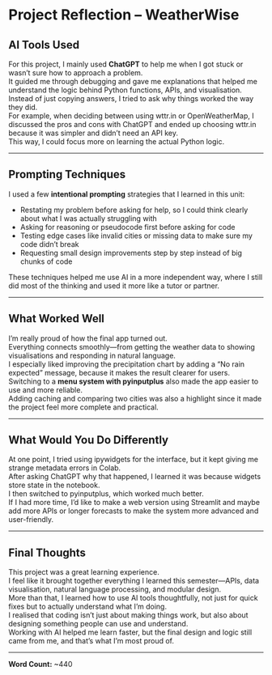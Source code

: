 # Project Reflection – WeatherWise

## AI Tools Used  
For this project, I mainly used **ChatGPT** to help me when I got stuck or wasn’t sure how to approach a problem.  
It guided me through debugging and gave me explanations that helped me understand the logic behind Python functions, APIs, and visualisation.  
Instead of just copying answers, I tried to ask why things worked the way they did.  
For example, when deciding between using wttr.in or OpenWeatherMap, I discussed the pros and cons with ChatGPT and ended up choosing wttr.in because it was simpler and didn’t need an API key.  
This way, I could focus more on learning the actual Python logic.

---

## Prompting Techniques  
I used a few **intentional prompting** strategies that I learned in this unit:  
- Restating my problem before asking for help, so I could think clearly about what I was actually struggling with  
- Asking for reasoning or pseudocode first before asking for code  
- Testing edge cases like invalid cities or missing data to make sure my code didn’t break  
- Requesting small design improvements step by step instead of big chunks of code  

These techniques helped me use AI in a more independent way, where I still did most of the thinking and used it more like a tutor or partner.

---

## What Worked Well  
I’m really proud of how the final app turned out.  
Everything connects smoothly—from getting the weather data to showing visualisations and responding in natural language.  
I especially liked improving the precipitation chart by adding a “No rain expected” message, because it makes the result clearer for users.  
Switching to a **menu system with pyinputplus** also made the app easier to use and more reliable.  
Adding caching and comparing two cities was also a highlight since it made the project feel more complete and practical.

---

## What Would You Do Differently  
At one point, I tried using ipywidgets for the interface, but it kept giving me strange metadata errors in Colab.  
After asking ChatGPT why that happened, I learned it was because widgets store state in the notebook.  
I then switched to pyinputplus, which worked much better.  
If I had more time, I’d like to make a web version using Streamlit and maybe add more APIs or longer forecasts to make the system more advanced and user-friendly.

---

## Final Thoughts  
This project was a great learning experience.  
I feel like it brought together everything I learned this semester—APIs, data visualisation, natural language processing, and modular design.  
More than that, I learned how to use AI tools thoughtfully, not just for quick fixes but to actually understand what I’m doing.  
I realised that coding isn’t just about making things work, but also about designing something people can use and understand.  
Working with AI helped me learn faster, but the final design and logic still came from me, and that’s what I’m most proud of.

---

**Word Count:** ~440
